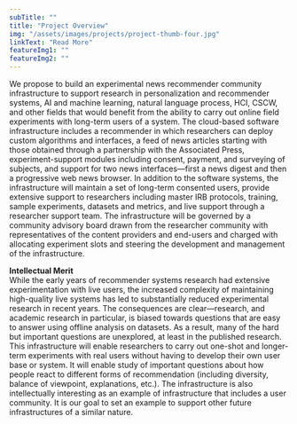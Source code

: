```yaml
---
subTitle: "" 
title: "Project Overview"
img: "/assets/images/projects/project-thumb-four.jpg"
linkText: "Read More"
featureImg1: ""
featureImg2: ""
---
```

We propose to build an experimental news recommender community infrastructure to support research in personalization and recommender systems, AI and machine learning, natural language process, HCI, CSCW, and other fields that would benefit from the ability to carry out online field experiments with long-term users of a system. The cloud-based software infrastructure includes a recommender in which researchers can deploy custom algorithms and interfaces, a feed of news articles starting with those obtained through a partnership with the Associated Press, experiment-support modules including consent, payment, and surveying of subjects, and support for two news interfaces—first a news digest and then a progressive web news browser.
In addition to the software systems, the infrastructure will maintain a set of long-term consented users, provide extensive support to researchers including master IRB protocols, training, sample experiments, datasets and metrics, and live support through a researcher support team. The infrastructure will be governed by a community advisory board drawn from the researcher community with representatives of the content providers and end-users and charged with allocating experiment slots and steering the development and management of the infrastructure.

<b>Intellectual Merit</b> <br>
While the early years of recommender systems research had extensive experimentation with live users, the increased complexity of maintaining high-quality live systems has led to substantially reduced experimental research in recent years. The consequences are clear—research, and academic research in particular, is biased towards questions that are easy to answer using offline analysis on datasets. As a result, many of the hard but important questions are unexplored, at least in the published research.
This infrastructure will enable researchers to carry out one-shot and longer-term experiments with real users without having to develop their own user base or system. It will enable study of important questions about how people react to different forms of recommendation (including diversity, balance of viewpoint, explanations, etc.).
The infrastructure is also intellectually interesting as an example of infrastructure that includes a user community. It is our goal to set an example to support other future infrastructures of a similar nature.
